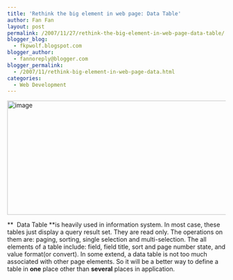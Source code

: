```yaml
---
title: 'Rethink the big element in web page: Data Table'
author: Fan Fan
layout: post
permalink: /2007/11/27/rethink-the-big-element-in-web-page-data-table/
blogger_blog:
  - fkpwolf.blogspot.com
blogger_author:
  - fannoreply@blogger.com
blogger_permalink:
  - /2007/11/rethink-big-element-in-web-page-data.html
categories:
  - Web Development
---
```

[<img style="border-right: 0px; border-top: 0px; border-left: 0px; border-bottom: 0px" height="263" alt="image" src="http://lh6.google.com/fkpwolf/R00qr_bBucI/AAAAAAAAAF4/zzGplzPGl3c/image_thumb%5B1%5D" width="562" border="0" />][1] 

**&nbsp; Data Table **is heavily used in information system. In most case, these tables just display a query result set. They are read only. The operations on them are: paging, sorting, single selection and multi-selection. The all elements of a table include: field, field title, sort and page number state, and value format(or convert). In some extend, a data table is not too much associated with other page elements. So it will be a better way to define a table in **one** place other than **several** places in application.

 [1]: http://lh5.google.com/fkpwolf/R00qqvbBubI/AAAAAAAAAFw/dbnuQORU-cg/image%5B3%5D